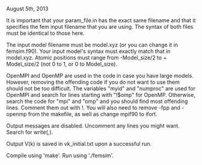August 5th, 2013

It is important that your param_file.in has the exact same filename and that it specifies the fem input filename that you are using. The syntax of both files must be identical to those here.

The input model filename must be model.xyz (or you can change it in femsim.f90). Your input model's syntax must exactly match that in model.xyz. Atomic positions must range from -Model_size/2 to + Model_size/2 (not 0 to 1, or 0 to Model_size).

OpenMPI and OpenMP are used in the code in case you have large models. However, removing the offending code if you do not want to use them should not be too difficult. The variables "myid" and "numproc" are used for OpenMPI and search for lines starting with "!$omp" for OpenMP. Otherwise, search the code for "mpi" and "omp" and you should find most offending lines. Comment them out with !. You will also need to remove -fpp and -openmp from the makefile, as well as change mpif90 to ifort.

Output messages are disabled. Uncomment any lines you might want. Search for write(*,*).

Output V(k) is saved in vk_initial.txt upon a successful run.

Compile using 'make'. Run using './femsim'.
